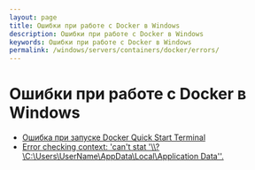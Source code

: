 ```yaml
---
layout: page
title: Ошибки при работе с Docker в Windows
description: Ошибки при работе с Docker в Windows
keywords: Ошибки при работе с Docker в Windows
permalink: /windows/servers/containers/docker/errors/
---
```


# Ошибки при работе с Docker в Windows

<ul>
    <li><a href="/windows/servers/containers/docker/errors/first-start-error/">Ошибка при запуске Docker Quick Start Terminal</a></li>
    <li><a href="/windows/servers/containers/docker/errors/error-checking-context/">Error checking context: 'can't stat '\\?\C:\Users\UserName\AppData\Local\Application Data''.</a></li>
</ul>
